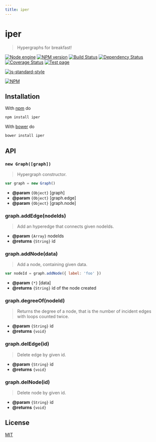 ```yaml
---
title: iper
---
```

# iper

> Hypergraphs for breakfast!

[![Node engine](https://img.shields.io/node/v/iper.svg)](https://nodejs.org/en/) [![NPM version](https://badge.fury.io/js/iper.svg)](http://badge.fury.io/js/iper) [![Build Status](https://travis-ci.org/fibo/iper.svg?branch=master)](https://travis-ci.org/fibo/iper?branch=master) [![Dependency Status](https://gemnasium.com/fibo/iper.svg)](https://gemnasium.com/fibo/iper) [![Coverage Status](https://coveralls.io/repos/fibo/iper/badge.svg?branch=master)](https://coveralls.io/r/fibo/iper?branch=master) [![Test page](https://img.shields.io/badge/test-page-blue.svg)](http://g14n.info/iper/test)

[![js-standard-style](https://cdn.rawgit.com/feross/standard/master/badge.svg)](https://github.com/feross/standard)

[![NPM](https://nodei.co/npm-dl/iper.png)](https://nodei.co/npm-dl/iper/)

## Installation

With [npm](https://npmjs.org/) do

```bash
npm install iper
```

With [bower](http://bower.io/) do

```bash
bower install iper
```

## API

### `new Graph([graph])`

> Hypergraph constructor.

```javascript
var graph = new Graph()
```

* **@param** `{Object}` [graph]
* **@param** `{Object}` [graph.edge]
* **@param** `{Object}` [graph.node]

### graph.addEdge(nodeIds)

> Add an hyperedge that connects given nodeIds.

* **@param** `{Array}` nodeIds
* **@returns** `{String}` id

### graph.addNode(data)

> Add a node, containing given data.

```javascript
var nodeId = graph.addNode({ label: 'foo' })
```

* **@param** `{*}` [data]
* **@returns** `{String}` id of the node created

### graph.degreeOf(nodeId)

> Returns the degree of a node, that is the number of incident edges with loops counted twice.

* **@param** `{String}` id
* **@returns** `{void}`

### graph.delEdge(id)

> Delete edge by given id.

* **@param** `{String}` id
* **@returns** `{void}`

### graph.delNode(id)

> Delete node by given id.

* **@param** `{String}` id
* **@returns** `{void}`

## License

[MIT](http://www.g14n.info/mit-license)

